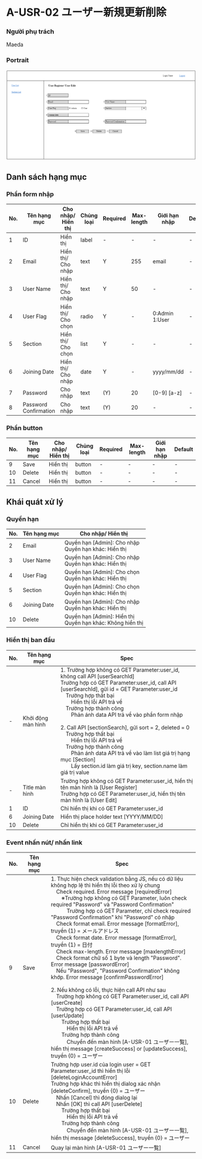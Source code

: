 # A-USR-02 ユーザー新規更新削除

### Người phụ trách

Maeda

### Portrait

![](../../image/UserAddEditDelete.png)

## Danh sách hạng mục

### Phần form nhập

| No. | Tên hạng mục | Cho nhập/ Hiển thị | Chủng loại | Required | Max-length | Giới hạn nhập | Default | Response API [sectionSearch] | Response API [userSearchId] | Request API [userCreate]/ [userUpdate] |
| - | - | - | - | - | - | - | - | - | - | - |
| 1 | ID | Hiển thị | label | - | - | - | - | - | id | (id) |
| 2 | Email | Hiển thị/ Cho nhập | text | Y | 255 | email | - | - | email | email |
| 3 | User Name | Hiển thị/ Cho nhập | text | Y | 50 | - | - | - | name | name |
| 4 | User Flag | Hiển thị/ Cho chọn | radio | Y | - | 0:Admin<br/>1:User | - | - | userFlag | userFlag |
| 5 | Section | Hiển thị/ Cho chọn | list | Y | - | - | - | id<br/>name | sectionId | sectionId |
| 6 | Joining Date | Hiển thị/ Cho nhập | date | Y | - | yyyy/mm/dd | - | - | joiningDate | joiningDate |
| 7 | Password | Cho nhập | text | (Y) | 20 | [0-9] [a-z] | - | - | - | (password) |
| 8 | Password Confirmation | Cho nhập | text | (Y) | 20 | - | - | - | - | - |

### Phần button

| No. | Tên hạng mục | Cho nhập/ Hiển thị | Chủng loại | Required | Max-length | Giới hạn nhập | Default |
| - | - | - | - | - | - | - | - |
| 9 | Save | Hiển thị | button | - | - | - | - |
| 10 | Delete | Hiển thị | button | - | - | - | - |
| 11 | Cancel | Hiển thị | button | - | - | - | - |

## Khái quát xử lý

### Quyền hạn

| No. | Tên hạng mục | Cho nhập/ Hiển thị |
| - | - | - |
| 2 | Email | Quyền hạn [Admin]: Cho nhập<br/>Quyền hạn khác: Hiển thị |
| 3 | User Name | Quyền hạn [Admin]: Cho nhập<br/>Quyền hạn khác: Hiển thị |
| 4 | User Flag | Quyền hạn [Admin]: Cho chọn<br/>Quyền hạn khác: Hiển thị |
| 5 | Section | Quyền hạn [Admin]: Cho chọn<br/>Quyền hạn khác: Hiển thị |
| 6 | Joining Date | Quyền hạn [Admin]: Cho nhập<br/>Quyền hạn khác: Hiển thị |
| 10 | Delete | Quyền hạn [Admin]: Hiển thị<br/>Quyền hạn khác: Không hiển thị |

### Hiển thị ban đầu

| No. | Tên hạng mục | Spec |
| - | - | - |
| - | Khởi động màn hình | 1. Trường hợp không có GET Parameter:user_id, không call API [userSearchId]<br/>Trường hợp có GET Parameter:user_id, call API [userSearchId], gửi id = GET Parameter:user_id<br/>　Trường hợp thất bại<br/>　　Hiển thị lỗi API trả về<br/>　Trường hợp thành công<br/>　　Phản ánh data API trả về vào phần form nhập<br/><br/>2. Call API [sectionSearch], gửi sort = 2, deleted = 0<br/>　Trường hợp thất bại<br/>　　Hiển thị lỗi API trả về<br/>　Trường hợp thành công<br/>　　Phản ánh data API trả về vào làm list giá trị hạng mục [Section]<br/>　　Lấy section.id làm giá trị key, section.name làm giá trị value |
| - | Title màn hình | Trường hợp không có GET Parameter:user_id, hiển thị tên màn hình là [User Register]<br/>Trường hợp có GET Parameter:user_id, hiển thị tên màn hình là [User Edit] |
| 1 | ID | Chỉ hiển thị khi có GET Parameter:user_id |
| 6 | Joining Date | Hiển thị place holder text [YYYY/MM/DD] |
| 10 | Delete | Chỉ hiển thị khi có GET Parameter:user_id |

### Event nhấn nút/ nhấn link

| No. | Tên hạng mục | Spec |
| - | - | - |
| 9 | Save | 1. Thực hiện check validation bằng JS, nếu có dữ liệu không hợp lệ thì hiển thị lỗi theo xử lý chung<br/>　Check required. Error message [requiredError]<br/>　　※Trường hợp không có GET Parameter, luôn check required "Password" và "Password Confirmation"<br/>　　　Trường hợp có GET Parameter, chỉ check required "Password Confirmation" khi "Password" có nhập<br/>　Check format email. Error message [formatError], truyền {1} = メールアドレス<br/>　Check format date. Error message [formatError], truyền {1} = 日付<br/>　Check max-length. Error message [maxlengthError]<br/>　Check format chữ số 1 byte và length "Password". Error message [passwordError]<br/>　Nếu "Password", "Password Confirmation" không khớp. Error message [confirmPasswordError]<br/><br/>2. Nếu không có lỗi, thực hiện call API như sau<br/>　Trường hợp không có GET Parameter:user_id, call API [userCreate]<br/>　Trường hợp có GET Parameter:user_id, call API [userUpdate]<br/>　　Trường hợp thất bại<br/>　　　Hiển thị lỗi API trả về<br/>　　Trường hợp thành công<br/>　　　Chuyển đến màn hình [A-USR-01 ユーザー一覧], hiển thị message [createSuccess] or [updateSuccess], truyền {0} = ユーザー	|
| 10 | Delete | Trường hợp user.id của login user = GET Parameter:user_id thì hiển thị lỗi [deleteLoginAccountError]<br/>Trường hợp khác thì hiển thị dialog xác nhận [deleteConfirm], truyền {0} = ユーザー<br/>　Nhấn [Cancel] thì đóng dialog lại<br/>　Nhấn [OK] thì call API [userDelete]<br/>　　Trường hợp thất bại<br/>　　　Hiển thị lỗi API trả về<br/>　　Trường hợp thành công<br/>　　　Chuyển đến màn hình [A-USR-01 ユーザー一覧], hiển thị message [deleteSuccess], truyền {0} = ユーザー |
| 11 | Cancel | Quay lại màn hình [A-USR-01 ユーザー一覧] |